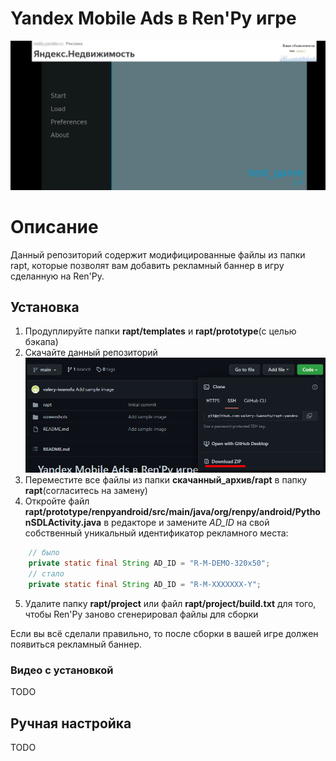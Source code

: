 # Yandex Mobile Ads в Ren'Py игре
![](screenshots/main_menu_ad.png)

# Описание
Данный репозиторий содержит модифицированные файлы из папки rapt, которые позволят вам добавить рекламный баннер в игру сделанную на Ren'Py.

## Установка
1. Продуплируйте папки **rapt/templates** и **rapt/prototype**(с целью бэкапа)
2. Скачайте данный репозиторий
![](screenshots/download_archive.png)
3. Переместите все файлы из папки **скачанный_архив/rapt** в папку **rapt**(согласитесь на замену)
4. Откройте файл **rapt/prototype/renpyandroid/src/main/java/org/renpy/android/PythonSDLActivity.java** в редакторе и замените *AD_ID* на свой собственный уникальный идентификатор рекламного места:
```java
    // было
    private static final String AD_ID = "R-M-DEMO-320x50";
    // стало
    private static final String AD_ID = "R-M-XXXXXXX-Y";
```
5. Удалите папку **rapt/project** или файл **rapt/project/build.txt** для того, чтобы Ren'Py заново сгенерировал файлы для сборки

Если вы всё сделали правильно, то после сборки в вашей игре должен появиться рекламный баннер.

### Видео с установкой
TODO

## Ручная настройка
TODO
